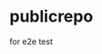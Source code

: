 # publicrepo
for e2e test









































































































































































































































































































































































































































































































































































































































































































































































































































































































































































































































































































































































































































































































































































































































































































































































































































































































































































































































































































































































































































































































































































































































































































































































































































































































































































































































































































































































































































































































































































































































































































































































































































































